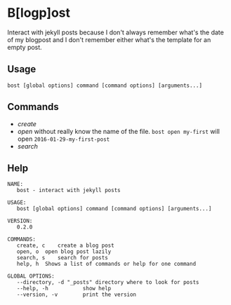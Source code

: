 # B[logp]ost

Interact with jekyll posts because I don't always remember what's the date of my blogpost and I don't remember either what's the template for an empty post.

## Usage

```
bost [global options] command [command options] [arguments...]
```

## Commands

- *create*
- *open* without really know the name of the file. ```bost open my-first``` will open ```2016-01-29-my-first-post```
- *search*


## Help

```
NAME:
   bost - interact with jekyll posts

USAGE:
   bost [global options] command [command options] [arguments...]

VERSION:
   0.2.0

COMMANDS:
   create, c	create a blog post
   open, o	open blog post lazily
   search, s	search for posts
   help, h	Shows a list of commands or help for one command

GLOBAL OPTIONS:
   --directory, -d "_posts"	directory where to look for posts
   --help, -h			show help
   --version, -v		print the version
```
